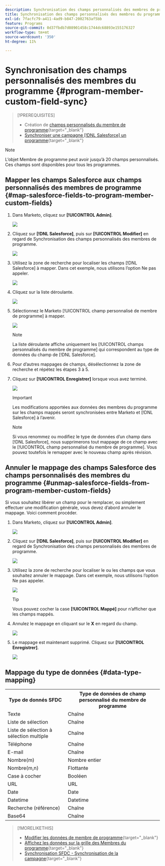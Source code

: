 ```yaml
---
description: Synchronisation des champs personnalisés des membres de programme - Documents Marketo - Documentation du produit
title: Synchronisation des champs personnalisés des membres du programme
exl-id: 7facfc79-a411-4ad9-b847-2002763af5bb
feature: Programs
source-git-commit: 0d37fbdb7d08901458c1744dc68893e155176327
workflow-type: tm+mt
source-wordcount: '350'
ht-degree: 11%

---
```


# Synchronisation des champs personnalisés des membres du programme {#program-member-custom-field-sync}

>[!PREREQUISITES]
>
>* Création de [champs personnalisés du membre de programme](/help/marketo/product-docs/core-marketo-concepts/programs/working-with-programs/program-member-custom-fields.md){target="_blank"}
>* [Synchroniser une campagne  [!DNL Salesforce]  un programme](/help/marketo/product-docs/core-marketo-concepts/programs/working-with-programs/sync-an-sfdc-campaign-with-a-program.md){target="_blank"}

>[!NOTE]
>
>L’objet Membre de programme peut avoir jusqu’à 20 champs personnalisés. Ces champs sont disponibles pour tous les programmes.

## Mapper les champs Salesforce aux champs personnalisés des membres de programme {#map-salesforce-fields-to-program-member-custom-fields}

1. Dans Marketo, cliquez sur **[!UICONTROL Admin]**.

   ![](assets/program-member-custom-field-sync-1.png)

1. Cliquez sur **[!DNL Salesforce]**, puis sur **[!UICONTROL Modifier]** en regard de Synchronisation des champs personnalisés des membres de programme.

   ![](assets/program-member-custom-field-sync-2.png)

1. Utilisez la zone de recherche pour localiser les champs [!DNL Salesforce] à mapper. Dans cet exemple, nous utilisons l’option Ne pas appeler.

   ![](assets/program-member-custom-field-sync-3.png)

1. Cliquez sur la liste déroulante.

   ![](assets/program-member-custom-field-sync-4.png)

1. Sélectionnez le Marketo [!UICONTROL champ personnalisé de membre de programme] à mapper.

   ![](assets/program-member-custom-field-sync-5.png)

   >[!NOTE]
   >
   >La liste déroulante affiche uniquement les [!UICONTROL champs personnalisés du membre de programme] qui correspondent au type de données du champ de [!DNL Salesforce].

1. Pour d’autres mappages de champs, désélectionnez la zone de recherche et répétez les étapes 3 à 5.

1. Cliquez sur **[!UICONTROL Enregistrer]** lorsque vous avez terminé.

   ![](assets/program-member-custom-field-sync-6.png)

   >[!IMPORTANT]
   >
   >Les modifications apportées aux données des membres du programme sur les champs mappés seront synchronisées entre Marketo et [!DNL Salesforce] à l’avenir.

   >[!NOTE]
   >
   >Si vous renommez ou modifiez le type de données d’un champ dans [!DNL Salesforce], nous supprimerons tout mappage de ce champ avec le [!UICONTROL champ personnalisé du membre de programme]. Vous pouvez toutefois le remapper avec le nouveau champ après révision.

## Annuler le mappage des champs Salesforce des champs personnalisés des membres du programme {#unmap-salesforce-fields-from-program-member-custom-fields}

Si vous souhaitez libérer un champ pour le remplacer, ou simplement effectuer une modification générale, vous devez d’abord annuler le mappage. Voici comment procéder.

1. Dans Marketo, cliquez sur **[!UICONTROL Admin]**.

   ![](assets/program-member-custom-field-sync-7.png)

1. Cliquez sur **[!DNL Salesforce]**, puis sur **[!UICONTROL Modifier]** en regard de Synchronisation des champs personnalisés des membres de programme.

   ![](assets/program-member-custom-field-sync-8.png)

1. Utilisez la zone de recherche pour localiser le ou les champs que vous souhaitez annuler le mappage. Dans cet exemple, nous utilisons l’option Ne pas appeler.

   ![](assets/program-member-custom-field-sync-9.png)

   >[!TIP]
   >
   >Vous pouvez cocher la case **[!UICONTROL Mappé]** pour n’afficher que les champs mappés.

1. Annulez le mappage en cliquant sur le **X** en regard du champ.

   ![](assets/program-member-custom-field-sync-10.png)

1. Le mappage est maintenant supprimé. Cliquez sur **[!UICONTROL Enregistrer]**.

   ![](assets/program-member-custom-field-sync-11.png)

## Mappage du type de données {#data-type-mapping}

<table>
  <colgroup>
    <col/>
    <col/>
  </colgroup>
  <tbody>
    <tr>
      <th>Type de donnés SFDC</th>
      <th>Type de données de champ personnalisé du membre de programme</th>
    </tr>
    <tr>
      <td>Texte</td>
      <td>Chaîne</td>
    </tr>
    <tr>
      <td>Liste de sélection</td>
      <td>Chaîne</td>
    </tr>
    <tr>
      <td>Liste de sélection à sélection multiple</td>
      <td>Chaîne</td>
    </tr>
    <tr>
      <td>Téléphone</td>
      <td>Chaîne</td>
    </tr>
    <tr>
      <td>E-mail</td>
      <td>Chaîne</td>
    </tr>
    <tr>
      <td>Nombre(m)</td>
      <td>Nombre entier</td>
    </tr>
    <tr>
      <td>Nombre(m,n)</td>
      <td>Flottante</td>
    </tr>
    <tr>
      <td>Case à cocher</td>
      <td>Booléen</td>
    </tr>
    <tr>
      <td>URL</td>
      <td>URL</td>
    </tr>
    <tr>
      <td>Date</td>
      <td>Date</td>
    </tr>
    <tr>
      <td>Datetime</td>
      <td>Datetime</td>
    </tr>
    <tr>
      <td>Recherche (référence)</td>
      <td>Chaîne</td>
    </tr>
    <tr>
      <td>Base64</td>
      <td>Chaîne</td>
    </tr>
  </tbody>
</table>

>[!MORELIKETHIS]
>
>* [Modifier les données de membre de programme](/help/marketo/product-docs/core-marketo-concepts/smart-campaigns/program-flow-actions/change-program-member-data.md){target="_blank"}
>* [Affichez les données sur la grille des Membres du programme](/help/marketo/product-docs/core-marketo-concepts/programs/working-with-programs/manage-and-view-members.md){target="_blank"}
>* [Synchronisation SFDC - Synchronisation de la campagne](/help/marketo/product-docs/crm-sync/salesforce-sync/sfdc-sync-details/sfdc-sync-campaign-sync.md){target="_blank"}
